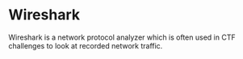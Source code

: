# Wireshark

Wireshark is a network protocol analyzer which is often used in CTF challenges to look at recorded network traffic. 
